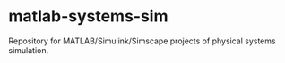# matlab-systems-sim
Repository for MATLAB/Simulink/Simscape projects of physical systems simulation.

